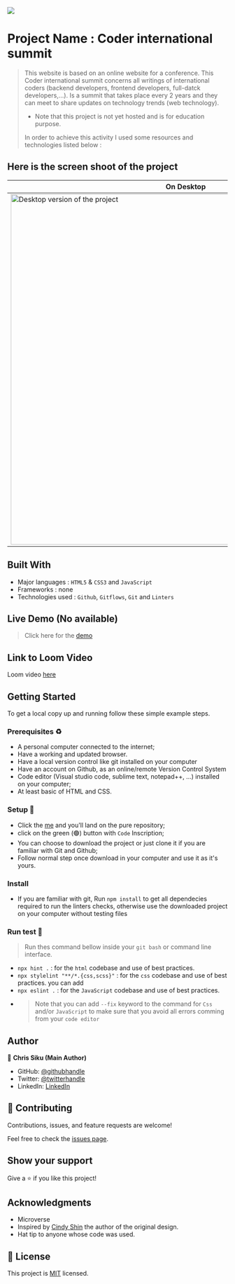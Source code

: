 ![](https://img.shields.io/badge/Microverse-blueviolet)

# Project Name : Coder international summit

> This website is based on an online website for a conference. This Coder international summit concerns all writings of international coders (backend developers, frontend developers, full-datck developers,...). Is a summit that takes place every 2 years and they can meet to share updates on technology trends (web technology).
> - Note that this project is not yet hosted and is for education purpose.
>
> In order to achieve this activity I used some resources and technologies listed below : 

## Here is the screen shoot of the project
<!-- ![screen](https://user-images.githubusercontent.com/101924220/169167327-1be8919e-2bda-4006-8efe-1d12850dc485.PNG) -->

| On Desktop                                                                                                                                                                 | On Mobile                                                                                                                                                                 |
| --------------------------------------------------------------------------------------------------------------------------------------------------------------------- | --------------------------------------------------------------------------------------------------------------------------------------------------------------------- |
| <img width="800" alt="Desktop version of the project" src="https://user-images.githubusercontent.com/101924220/169167327-1be8919e-2bda-4006-8efe-1d12850dc485.PNG"> | <img width="320" alt="Screenshot 2022-05-15 at 23 27 28" src="https://user-images.githubusercontent.com/101924220/169225155-2b7f8b7c-0ab1-442a-8ecb-10b894e79ea5.PNG"> |

## Built With

- Major languages : `HTML5` & `CSS3` and `JavaScript`
- Frameworks : none
- Technologies used : `Github`, `Gitflows`, `Git` and `Linters`

## Live Demo (No available)

> Click here for the [demo](https://chrissiku.github.io/capstone_project_one/)

## Link to Loom Video
 Loom video [here](https://www.loom.com/share/5118fef878894e43a42dacd8e04a161c)

## Getting Started

To get a local copy up and running follow these simple example steps.

### Prerequisites ♻️
- A personal computer connected to the internet;
- Have a working and updated browser.
- Have a local version control like git installed on your computer
- Have an account on Github, as an online/remote Version Control System
- Code editor (Visual studio code, sublime text, notepad++, ...) installed on your computer;
- At least basic of HTML and CSS.

### Setup 🎰
-  Click the [me](https://github.com/Chrissiku/Conferencing-webiste) and you'll land on the pure repository;
-  click on the green (🟢) button with `Code` Inscription;
-  You can choose to download the project or just clone it if you are familiar with Git and Github;
-  Follow normal step once download in your computer and use it as it's yours.

### Install 
- If you are familiar with git, Run `npm install` to get all dependecies required to run the linters checks, otherwise use the downloaded project on your computer without testing files

### Run test 🧪
> Run thes command bellow inside your `git bash` or command line interface.
- `npx hint .` : for the `html` codebase and use of best practices.
- `npx stylelint "**/*.{css,scss}"` :  for the `css` codebase and use of best practices. you can add 
- `npx eslint .` :  for the `JavaScript` codebase and use of best practices.
-  > Note that you can add `--fix` keyword to the command for `Css` and/or `JavaScript` to make sure that you avoid all errors comming from your `code editor`


## Author

👤 **Chris Siku (Main Author)**

- GitHub: [@githubhandle](https://github.com/Chrissiku)
- Twitter: [@twitterhandle](https://twitter.com/christian_siku)
- LinkedIn: [LinkedIn](https://www.linkedin.com/in/chris-siku-4bb53b232/)

## 🤝 Contributing

Contributions, issues, and feature requests are welcome!

Feel free to check the [issues page](../../issues/).

## Show your support

Give a ⭐️ if you like this project!

## Acknowledgments
- Microverse
- Inspired by [Cindy Shin](https://www.behance.net/adagio07) the author of the original design.
- Hat tip to anyone whose code was used.

## 📝 License

This project is [MIT](./MIT.md) licensed.
